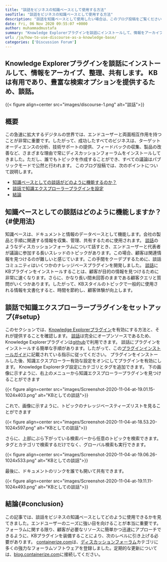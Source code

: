 ```yaml
---
title: "談話をビジネスの知識ベースとして使用する方法" 
seoTitle: "談話をビジネスの知識ベースとして使用する方法" 
description: "談話を知識ベースとして使用したい場合は、このブログ投稿をご覧ください。今日それを有効にし、あなたの会社の文書のライブバージョンを共有する" 
date: Fri, 06 Nov 2020 09:55:07 +0000
author: muhammadmustafa
summary: "Knowledge Explorerプラグインを談話にインストールして、情報をアーカイブ、整理、共有します。 KBは有用であり、豊富な検索オプションを提供するため、談話。" 
url: /ja/how-to-use-discourse-as-a-knowledge-base/
categories: ['Discussion Forum']
---
```


## Knowledge Explorerプラグインを談話にインストールして、情報をアーカイブ、整理、共有します。 KBは有用であり、豊富な検索オプションを提供するため、談話。

{{< figure align=center src="images/discourse-1.png" alt="談話">}}


## 概要
この急速に拡大するデジタルの世界では、エンドユーザーと両面相互作用を持つことが非常に重要です。したがって、成功したすべてのビジネスは、ターゲットオーディエンスの分析、技術サポートの提供、フィードバックの収集、製品の改善など、さまざまな理由で常にディスカッションフォーラムをインストールしてきました。ただし、誰でもトピックを作成することができ、すべての議論はパブリックモードで公然と行われます。
このブログ投稿では、次のポイントについて説明します。
  * [知識ベースとしての談話がどのように機能するのか？][1]
  * [談話で知識エクスプローラープラグインを設定][2]
  * [結論][3]

## 知識ベースとしての談話はどのように機能しますか？ {#使用法}
知識ベースは、ドキュメントと情報のデータベースとして機能します。会社の製品と手順に関連する情報を収集、管理、共有するために使用されます。 [談話][4]のようなディスカッションフォーラムについて話すとき、エンドユーザーと代表者が議論に参加する長いスレッドのトピックがあります。この場合、顧客は関連情報を見つけるのが難しいと感じています。この手間をクーデプするために、談話コミュニティはいくつかのナレッジベースプラグインを開発しました。
[談話][4]にKBプラグインをインストールすることは、顧客が目的の情報を見つけるために非常に速くなります。さらに、かなり長い間未回答のままである顧客クエリと質問がいくつかあります。したがって、KBスタイルのトピックで一般的に使用される情報を文書化すると、時間を節約し、顧客体験が向上します。

## 談話で知識エクスプローラープラグインをセットアップ{#setup}
このセクションでは、[Knowledge Explorerプラグイン][5]を有効にする方法と、それが提供することを確認します。
[談話][4]は完全にオープンソースであるため、Knowledge Explorerプラグインは[github][5]で利用できます。
談話にプラグインをインストールする簡単な手順があります。したがって、この[プラグインインストールガイド][6]に記載されている指示に従ってください。
プラグインをインストールした後、知識エクスプローラー有効な設定をオンにしてプラグインを有効にします。 Knowledge Explorerタグ設定にカテゴリとタグを追加できます。
下の画像に示すように、右上のメニューから知識エクスプローラープラグインを見つけることができます

{{< figure align=center src="images/Screenshot-2020-11-04-at-19.01.15-1024x403.png" alt="KBとしての談話">}}

これで、画像に示すように、トピックのナレッジベースティーズリストを見ることができます

{{< figure align=center src="images/Screenshot-2020-11-04-at-18.53.20-1024x597.png" alt="KBとしての談話">}}

さらに、上部にぶら下がっている検索バーから任意のトピックを検索できます。タグとカテゴリで検索するだけでなく、グローバル検索も実行できます。

{{< figure align=center src="images/Screenshot-2020-11-04-at-19.06.26-1024x533.png" alt="KBとしての談話">}}

最後に、ドキュメントのリンクを誰でも開いて共有できます。

{{< figure align=center src="images/Screenshot-2020-11-04-at-19.11.11-1024x493.png" alt="KBとしての談話">}}


## 結論{#conclusion}
この記事では、談話をビジネスの知識ベースとしてどのように使用できるかを見てきました。エンドユーザーのニーズに強い目を向けることが本当に重要です。フォーラムに関する限り、顧客が必要なリソースに簡単かつ迅速にアプローチできるように、KBプラグインを装備することにより、次のレベルに引き上げる必要があります。
[containerize.com][7]は、[ディスカッションフォーラム][8]カテゴリに多くの強力なフォーラムソフトウェアを登録しました。定期的な更新については、[blog.containerize.com][9]に接続してください。

  
[1]: #usage
[2]: #setup
[3]: #Conclusion
[4]: https://products.containerize.com/discussion-forum/discourse
[5]: https://github.com/discourse/discourse-knowledge-explorer
[6]: https://meta.discourse.org/t/install-a-plugin/19157
[7]: https://www.containerize.com/
[8]: https://products.containerize.com/discussion-forum
[9]: https://blog.containerize.com/
